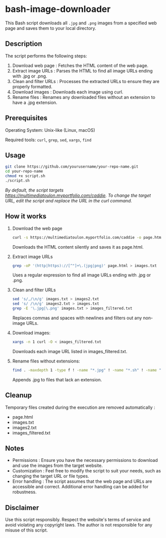 # bash-image-downloader

This Bash script downloads all `.jpg` and `.png` images from a specified web page and saves them to your local directory.

## Description

The script performs the following steps:
1. Download web page : Fetches the HTML content of the web page.
2. Extract image URLs : Parses the HTML to find all image URLs ending with .jpg or .png.
3. Clean and filter URLs : Processes the extracted URLs to ensure they are properly formatted.
4. Download images : Downloads each image using curl.
5. Rename files : Renames any downloaded files without an extension to have a .jpg extension.

## Prerequisites

Operating System: Unix-like (Linux, macOS)

Required tools: `curl`, `grep`, `sed`, `xargs`, `find`

## Usage

```bash
git clone https://github.com/yourusername/your-repo-name.git
cd your-repo-name
chmod +x script.sh
./script.sh
```

*By default, the script targets https://multimediatoulon.myportfolio.com/caddie. To change the target URL, edit the script and replace the URL in the curl command.*

## How it works

1. Download the web page
   ```bash
   curl -s https://multimediatoulon.myportfolio.com/caddie -o page.html
   ```
   Downloads the HTML content silently and saves it as page.html.

2. Extract image URLs
    ```bash
    grep -oP '(http|https)://[^"]+\.(jpg|png)' page.html > images.txt
    ```
    Uses a regular expression to find all image URLs ending with .jpg or .png.

3. Clean and filter URLs
    ```bash
    sed 's/,/\n/g' images.txt > images2.txt
    sed 's/ /\n/g' images2.txt > images.txt
    grep -E '\.jpg|\.png' images.txt > images_filtered.txt
    ```
    Replaces commas and spaces with newlines and filters out any non-image URLs.

4. Download images:
    ```bash
    xargs -n 1 curl -O < images_filtered.txt
    ```
    Downloads each image URL listed in images_filtered.txt.

5. Rename files without extensions:
    ```bash
    find . -maxdepth 1 -type f ! -name "*.jpg" ! -name "*.sh" ! -name "*.png" -exec mv {} {}.jpg \;
    ```
    Appends .jpg to files that lack an extension.

## Cleanup

Temporary files created during the execution are removed automatically :
- page.html
- images.txt
- images2.txt
- images_filtered.txt

## Notes

- Permissions : Ensure you have the necessary permissions to download and use the images from the target website.
- Customization : Feel free to modify the script to suit your needs, such as changing the target URL or file types.
- Error handling : The script assumes that the web page and URLs are accessible and correct. Additional error handling can be added for robustness.

## Disclaimer

Use this script responsibly. Respect the website's terms of service and avoid violating any copyright laws. The author is not responsible for any misuse of this script.

